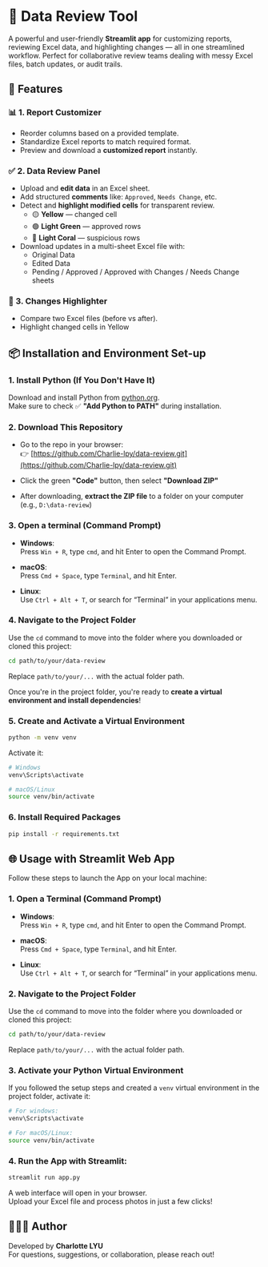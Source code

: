 # 🧹 Data Review Tool

A powerful and user-friendly **Streamlit app** for customizing reports, reviewing Excel data, and highlighting changes — all in one streamlined workflow. Perfect for collaborative review teams dealing with messy Excel files, batch updates, or audit trails.

## 🚀 Features

### 📊 1. Report Customizer
- Reorder columns based on a provided template.
- Standardize Excel reports to match required format.
- Preview and download a **customized report** instantly.

### ✅ 2. Data Review Panel
- Upload and **edit data** in an Excel sheet.
- Add structured **comments** like: `Approved`, `Needs Change`, etc.
- Detect and **highlight modified cells** for transparent review.
  - 🟡 **Yellow** — changed cell  
  - 🟢 **Light Green** — approved rows  
  - 🔴 **Light Coral** — suspicious rows
- Download updates in a multi-sheet Excel file with:
  - Original Data
  - Edited Data
  - Pending / Approved / Approved with Changes / Needs Change sheets

### 🎯 3. Changes Highlighter
- Compare two Excel files (before vs after).
- Highlight changed cells in Yellow

## 📦 Installation and Environment Set-up

### 1. Install Python (If You Don't Have It)
Download and install Python from [python.org](https://www.python.org/downloads).  
Make sure to check ✅ **"Add Python to PATH"** during installation.

### 2. Download This Repository

- Go to the repo in your browser:  
   👉 [https://github.com/Charlie-lpy/data-review.git](https://github.com/Charlie-lpy/data-review.git)

- Click the green **"Code"** button, then select **"Download ZIP"**

- After downloading, **extract the ZIP file** to a folder on your computer (e.g., `D:\data-review`)

### 3. Open a terminal (Command Prompt)

- **Windows**:  
Press `Win + R`, type `cmd`, and hit Enter to open the Command Prompt.

- **macOS**:  
Press `Cmd + Space`, type `Terminal`, and hit Enter.

- **Linux**:  
  Use `Ctrl + Alt + T`, or search for “Terminal” in your applications menu.
  
### 4. Navigate to the Project Folder

Use the `cd` command to move into the folder where you downloaded or cloned this project:

```bash
cd path/to/your/data-review
```

Replace  `path/to/your/...` with the actual folder path.

Once you're in the project folder, you're ready to **create a virtual environment and install dependencies**!

### 5. Create and Activate a Virtual Environment

```bash
python -m venv venv
```
Activate it:

```bash
# Windows
venv\Scripts\activate

# macOS/Linux
source venv/bin/activate
```

### 6. Install Required Packages

```bash
pip install -r requirements.txt
```

## 🌐 Usage with Streamlit Web App

Follow these steps to launch the App on your local machine:

### 1. Open a Terminal (Command Prompt)

- **Windows**:  
Press `Win + R`, type `cmd`, and hit Enter to open the Command Prompt.

- **macOS**:  
Press `Cmd + Space`, type `Terminal`, and hit Enter.

- **Linux**:  
  Use `Ctrl + Alt + T`, or search for “Terminal” in your applications menu.

### 2. Navigate to the Project Folder

Use the `cd` command to move into the folder where you downloaded or cloned this project:

```bash
cd path/to/your/data-review
```

Replace  `path/to/your/...` with the actual folder path.

### 3. Activate your Python Virtual Environment

If you followed the setup steps and created a `venv` virtual environment in the project folder, activate it:

```bash
# For windows:
venv\Scripts\activate

# For macOS/Linux:
source venv/bin/activate
```

### 4. Run the App with Streamlit:

```bash
streamlit run app.py
```

A web interface will open in your browser.  
Upload your Excel file and process photos in just a few clicks!

## 👩🏻‍💻 Author

Developed by **Charlotte LYU**  
For questions, suggestions, or collaboration, please reach out!
